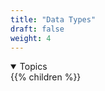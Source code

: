```yaml
---
title: "Data Types"
draft: false
weight: 4
---
```


<details open>
<summary>Topics</summary>
{{% children %}}
</details>